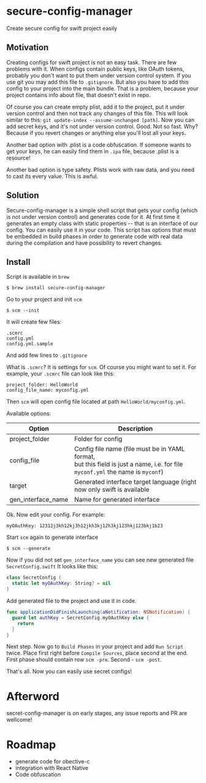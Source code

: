 # secure-config-manager

Create secure config for swift project easily

## Motivation

Creating configs for swift project is not an easy task. There are few problems with it.
When configs contain public keys, like OAuth tokens, probably you don't want to
put them under version control system. If you use git you may add this file to `.gitignore`.
But also you have to add this config to your project into the main bundle.
That is a problem, because your project contains info about file, that doesn't exist in repo.

Of course you can create empty plist, add it to the project, put it under version control and then
not track any changes of this file. This will look similar to this: `git update-index --assume-unchanged [path]`.
Now you can add secret keys, and it's not under version control. Good.
Not so fast. Why? Because if you revert changes or anything else you'll lost all your keys.

Another bad option with .plist is a code obfuscation. If someone wants to get your keys, he can easily find them in
`.ipa` file, because .plist is a resource!

Another bad option is type safety. Plists work with raw data, and you need to cast its every value. This is awful.

## Solution

Secure-config-manager is a simple shell script that gets your config (which is not under version control) and
generates code for it. At first time it generates an empty class with static properties -- that is an interface of our config. You can easily use it in your code. This script has options that must be embedded in build phases in order to generate code with real data during the compilation and have possibility to revert changes.

## Install

Script is available in `brew`
```
$ brew install secure-config-manager
```

Go to your project and init `scm`
```
$ scm --init
```

It will create few files:
```
.scmrc
config.yml
config.yml.sample
```
And add few lines to `.gitignore`

What is `.scmrc`? It is settings for `scm`. Of course you might want to set it.
For example, your `.scmrc` file can look like this:
```
project_folder: HelloWorld
config_file_name: myconfig.yml
```
Then `scm` will open config file located at path `HelloWorld/myconfig.yml`.

Available options:

Option | Description
-------|------------
project_folder | Folder for config
config_file | Config file name (file must be in YAML format, <br/>but this field is just a name, i.e. for file <br/>`myconf.yml` the name is `myconf`)
target | Generated interface target language (right now only swift is available |
gen_interface_name | Name for generated interface

Ok. Now edit your config. For example:
```
myOAuthKey: 12312j3kh12kj3h12jkh3kj12h3kj123hkj123bkj1b23
```

Start `scm` again to generate interface
```
$ scm --generate
```
Now if you did not set `gen_interface_name` you can see new generated file `SecretConfig.swift`
It looks like this:
```swift
class SecretConfig {
  static let myOAuthKey: String? = nil
}
```

Add generated file to the project and use it in code.
```swift
func applicationDidFinishLaunching(aNotification: NSNotification) {
  guard let authKey = SecretConfig.myOAuthKey else {
    return
  }
}
```

Next step. Now go to `Build Phases` in your project and add `Run Script` twice. Place first right before
`Compile Sources`, place second at the end.
First phase should contain row `scm -pre`. Second - `scm -post`.

That's all. Now you can easily use secret configs!

# Afterword

secret-config-manager is on early stages, any issue reports and PR are wellcome!

# Roadmap
* generate code for obective-c
* integration with React Native
* Code obfuscation
